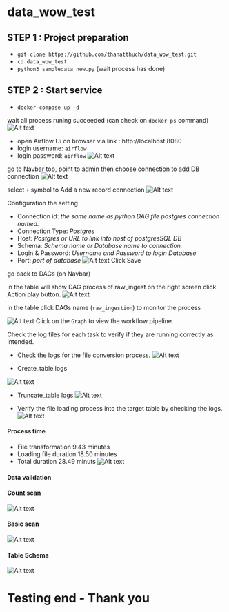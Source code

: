 # data_wow_test

## STEP 1 : Project preparation
- `git clone https://github.com/thanatthuch/data_wow_test.git`
- `cd data_wow_test`
- `python3 sampledata_new.py`  (wait process has done)


## STEP 2 : Start service

- `docker-compose up -d`

wait all process runing succeeded (can check on `docker ps` command)
![Alt text](./images/imagess.png)

- open Airflow Ui on browser via link : http://localhost:8080
- login username: `airflow`
- login password: `airflow`
![Alt text](./images/image123.png)

go to Navbar top, point to admin then choose connection to add DB connection
![Alt text](./images/image-1.png)

select `+` symbol to Add a new record connection
![Alt text](./images/image-2.png)

Configuration the setting
- Connection id: *the same name as python DAG file postgres connection named.*
- Connection Type: *Postgres*
- Host: *Postgres or URL to link into host of postgresSQL DB*
- Schema: *Schema name or Database name to connection.*
- Login & Password: *Username and Password to login Database*
- Port: *port of database*
![Alt text](./images/image-3.png)
Click Save

go back to DAGs (on Navbar)

in the table will show DAG process of raw_ingest on the right screen click Action play button.
![Alt text](./images/image-4.png)


in the table click DAGs name (`raw_ingestion`) to monitor the process


![Alt text](./images/image-8.png)
Click on the `Graph` to view the workflow pipeline.

Check the log files for each task to verify if they are running correctly as intended.

* Check the logs for the file conversion process.
![Alt text](./images/image-9.png)

* Create_table logs

![Alt text](./images/image-6.png)


* Truncate_table logs
![Alt text](./images/image-7.png)

* Verify the file loading process into the target table by checking the logs.
![Alt text](./images/image-10.png)



####  Process time
 - File transformation 9.43 minutes
 - Loading file duration 18.50 minutes
 - Total duration 28.49 minuts
![Alt text](./images/image-11.png)

#### Data validation
#### Count scan

![Alt text](./images/image55.png)


#### Basic scan
![Alt text](./images/image-22.png)

#### Table Schema
![Alt text](./images/image.png)


# Testing end - Thank you
